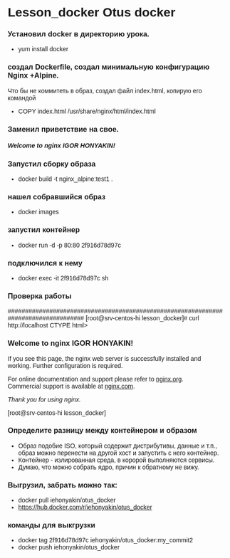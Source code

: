 # Lesson_docker Otus docker 

### Установил docker  в директорию урока.
* yum install docker

### создал Dockerfile, создал минимальную конфигурацию Nginx +Alpine.
Что бы не коммитеть в образ, создал файл index.html, копирую его командой
* COPY index.html /usr/share/nginx/html/index.html

### Заменил приветствие на свое.
<h5>Welcome to nginx IGOR HONYAKIN!</h5>

### Запустил сборку образа
* docker build -t nginx_alpine:test1 .

### нашел собравшийся образ 
* docker images

### запустил контейнер 
* docker run -d -p 80:80 2f916d78d97c

### подключился к нему 
* docker exec -it 2f916d78d97c sh

### Проверка работы


####################################################################################
[root@srv-centos-hi lesson_docker]# curl http://localhost
CTYPE html>
<html>
<head>
<title>Welcome to nginx!</title>
<style>
    body {
        width: 35em;
        margin: 0 auto;
        font-family: Tahoma, Verdana, Arial, sans-serif;
    }
</style>
</head>
<body>
<h3>Welcome to nginx IGOR HONYAKIN!</h3>
<p>If you see this page, the nginx web server is successfully installed and
working. Further configuration is required.</p>

<p>For online documentation and support please refer to
<a href="http://nginx.org/">nginx.org</a>.<br/>
Commercial support is available at
<a href="http://nginx.com/">nginx.com</a>.</p>

<p><em>Thank you for using nginx.</em></p>
</body>
</html>


[root@srv-centos-hi lesson_docker]


### Определите разницу между контейнером и образом

- Образ подобие ISO, который содержит дистрибутивы, данные и т.п., образ можно перенести на другой хост и запустить с него контейнер.
- Контейнер - излированная среда, в коророй выполняются сервисы.
- Думаю, что можно собрать ядро, причин к обратному не вижу.



### Выгрузил, забрать можно так:
* docker pull iehonyakin/otus_docker
* https://hub.docker.com/r/iehonyakin/otus_docker

### команды для выкгрузки
* docker tag 2f916d78d97c iehonyakin/otus_docker:my_commit2
* docker push iehonyakin/otus_docker










